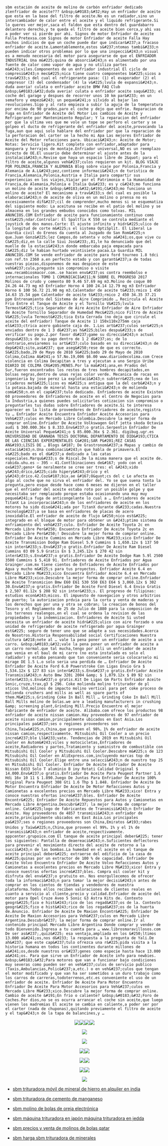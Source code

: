 
```
sbm estación de aceite de molino de carbón enfriador dedicado zlenfriador de aceite??? &nbsp;&#0183;&#32;Hay un enfriador de aceite que esta en la base del filtro de aceite.No es un radiador,sino un intercambiador de calor entre el aceite y el liquido refrigerante.Si lo queres ver mejor,saca el faldon que esta dentro del guardabarro delantero derecho,y te queda el filtro de aceite bien cerca,y ahi vas a poder ver si pierde por ahi. Signos de motor Enfriador de aceite Falla Pretexsa.com Signos de motor Enfriador de aceite Falla Hay muchos indicios de que un coche puede dar que indicar&#237;a fracaso enfriador de aceite.Lamentablemente,estos s&#237;ntomas tambi&#233;n pueden indicar otros problemas por lo que una inspecci&#243;n visual es a menudo necesaria del motor para asegurarse de que el ENFRIADOR INDUSTRIAL Una m&#225;quina de absorci&#243;n es alimentado por una fuente de calor como vapor de agua y no utiliza partes m&#243;viles.Componentes de un enfriador industrial El ciclo de compresi&#243;n mec&#225;nica tiene cuatro componentes b&#225;sicos a trav&#233;s del cual el refrigerante pasa: (1) el evaporador (2) el compresor (3) del condensador (4) la v&#225;lvula de expansi&#243;n. duda averia! culata o enfriador aceite BMW FAQ Club &nbsp;&#0183;&#32;duda averia! culata o enfriador aceite saqu&#233; el coche del garage y despues de recorrer unos 10 km par&#233; en un semaforo y empez&#243; un peque&#241;o silvido al bajar las revoluciones.Sigo y al rato empieza a subir la aguja de la temperatura por encima de 90 grados,paro el coche y dejo que enfrie. Reparacion de Fuga en Enfriador de Aceite del Motor Los cambios de Aceite y Refrigerante por Mantenimiento Regular; Y la reparacion del enfriador por que la ultima ves que me vole un tope se perforo el carter y se golpeo el ducto de refrigerante del enfriador del aceite,provocando la fuga,aun que aqui solo hablare del enfriador por que la reparacion de la perforacion del carter se la hecho mi Apa Las mejores Enfriador de Aceite del Motor refacciones para. Ubicaci&#243;n: Aceite de Motor; Notas: Servicio ligero.Kit completo con enfriador,adaptador para manguera y herrajes de montaje.Enfriador universal,NO es un reemplazo directo de OE.El usuario debe determinar el ajuste antes de la instalaci&#243;n.Revise que haya un espacio libre de 2&quot; para el filtro de aceite,algunos veh&#237;culos requieren un kit. BLOG VIAJE POR POLONIA,FRANCIA Y ALEMANIA Blog sobre viaje por Polonia,Francia y Alemania de A.L&#243;pez,contiene informaci&#243;n de turistica de Francia,Alemania,Polonia,Austria e Italia para compartir sus experiencias en los viajes,Viajar por el Patrimonio e la Humanidad de Francia,de Alemania,Polonia e Italia Qu&#233; es y c&#243;mo funciona un molino de aceite &nbsp;&#0183;&#32;&#191;C&#243;mo funciona un molino de aceite? El mecanismo a trav&#233;s del cual es posible la elaboraci&#243;n de aceite de oliva en un molino o prensa no es excesivamente dif&#237;cil de comprender,mucho menos si se esquematiza del siguiente modo: La aceituna se recibe en el patio del molino y se almacena en los grandes embudos conocidos como tolvas. MIL ANUNCIOS.COM Enfriador de aceite para funcionamiento continuo como est&#225;ndar.Controlar: El Spaltfix K 550 se controla mediante el joystick de dos manos.Corte: El ajuste infinito y hidr&#225;ulico de la longitud de corte m&#225;s el sistema OptiSplit. El Liberal La Guardia civil do Erenos da cuenta al Juzgado do San Rom&#225;n que.Juan Gonz&#225;lez Campos,do setenta v ocho a&#241;os,que vive cu C&#225;diz,en la calle Siui Jos&#233;,81,le ha denunciado que del muelle de la estaci&#243;n donde embarcaba paja empacada para C&#225;diz le habian hurtado veintisiete pacaa.La Guardia MIL ANUNCIOS.COM Se vende enfriador de aceite para ford tourneo 1.8 tdci con ref.tn 2360 a.en perfecto estado y con garant&#237;a de todas nuestras piezas,disponemos de mas despiece de este veh&#237;culo,pregunte sin compromiso o visite www.recambiosmacor.com..se hacen env&#237;os contra reembolso e internacionales TOMO 1 COMUNICACI&#211;N SOBRE EL PROGRESO 2017 Molinos de crudo y cemento 80 9.46 57.69 mg m3.Molino de coque 80 24.26 44.73 mg m3 Enfriador Horno 4 100 24.14 12.79 mg m3 Enfriador Horno 6 100 56.72 21.90 mg m3.Calentador de aceite t&#233;rmico 1 450 14.63 15.54 ppm Calentador de aceite t&#233;rmico 2 450 34.35 37.21 ppm Entrenamiento del Sistema de Aire Comprimido … Recircula el Aceite Frio Entre el Tanque de Aceite y el Tornillo V&#225;lvula Termost&#225;tica Separador de Aire Aceite Enfriador de Aire Enfriador de Aceite Tornillo Separador de Humedad Mec&#225;nico Filtro de Aceite V&#225;lvula Termost&#225;tica Esta Cerrada (no deja que circule el aceite del enfriador) Tanque de Aceite 1) 150x110x275mm caja el&#233;ctrica acero gabinete caja de. 1.Los art&#237;culos ser&#225;n enviados dentro de 1 3 d&#237;as h&#225;biles despu&#233;s de verificar su pago.2.por favor d&#237;game su direcci&#243;n actual despu&#233;s de su pago dentro de 1 2 d&#237;as; de lo contrario,enviaremos su art&#237;culo basado en su direcci&#243;n de dep&#243;sito,as&#237; que aseg&#250;rese de que es correcto. S&#225;bado,29 de Mayo de 2010 S&#225;bado 29 de Mayo de 2010 Colima,CoIima A&#241;o 57.No.19,006 $6.00 www.diariodecolima.com Crece violencia en Colima Decapitan a tres y ejecutan a uno Sergio Uribe DIARIO DE COLIMA CR&#205;MENES.Por la ma&#241;ana,en Prados del Sur,fueron encontrados los restos de tres hombres decapitados,en bolsas negras,dentro de unas rejas color verde. Mecanica de rocas en ingenieria by jose perez La explotaci&#243;n subterr&#225;nea de los criaderos met&#225;licos es m&#225;s antigua que la del carb&#243;n y la potasa.bajada de mineral hasta una estaci&#243;n de molienda com&#250;n.en el cap&#237;tulo dedicado. Enfriadores de aceite Existen 60 proveedores de Enfriadores de aceite en el Centro de Negocios para la Industria,a quienes puedes solicitarles cotizacion sin compromiso o preguntarles tus dudas sobre Enfriadores de aceite.Si te interesa aparecer en la lista de proveedores de Enfriadores de aceite,registra tu … Enfriador Aceite Encuentra Enfriador Aceite Accesorios para Veh&#237;culos en Mercado Libre Colombia.Descubre la mejor forma de comprar online.Enfriador De Aceite Volkswagen Golf jetta skoda Octavia audi $ 300.000.36x $ 8.333.Env&#237;o gratis.Serpentin Enfriador De Aceite Universal Peque&#241;o $ 85.000.36x $ 2.361. digibug.ugr.es UNIVERSIDAD DE GRANADA TESIS DOCTORAL DEPARTAMENTO DE DID&#193;CTICA DE LAS CIENCIAS EXPERIMENTALES C&#201;SAR P&#201;REZ CASAS AN&#193;LISIS DE … Blogs &#187; De Grastronom&#237;a Mapas y cambio de estaci&#243;n.Una combinaci&#243;n que habla de primavera.El s&#225;bado es el d&#237;a dedicado a las catas especiales.Marqu&#233;s de Riscal.De la misma manera que el aceite de. rabida.uhu.es — 395 — 41.Contlbinaciones de&#167; yodo con el ox&#237;geno• Ge neralmente se cree ser tres: el &#243;xido y&#243;drico,&#225;cido hipery&#243;drico y el y&#243;drico.42.Coz&#187;bix.ae &#167;O&quot;cs del c Le afecta en algo al coche que no sirva el enfriador del. Yo se que suena tonta la pregunta,pero esque desde hace como 6 meses me dijeron en el taller que el enfriador del aceite estaba roto por un posible golpe y que necesitaba ser remplazado porque estaba ocasionando una muy muy peque&#241;a fuga de anticongelante lo cual a … Enfriadores de aceite TitanX La incorporaci&#243;n de los enfriadores de aceite en los motores ha sido dise&#241;ada por TitanX durante d&#233;cadas.Nuestra tecnolog&#237;a se basa en enfriadores de placas de acero inoxidable.El enfriador de aceite de flujo &#250;nico est&#225; integrado en el bloque de motor para obtener un &#243;ptimo sistema de enfriamiento del veh&#237;culo. Enfriador De Aceite Toyota 2c en Mercado Libre Per&#250; Encuentra Enfriador De Aceite Toyota 2c en Mercado Libre Per&#250;! Descubre la mejor forma de comprar online. Enfriador De Aceite Cummins en Mercado Libre M&#233;xico Enfriador De Aceite Transmision Dodge Ram Diesel 5.9 Cummins $ 1,650.12x $ 137 50 sin inter&#233;s.Env&#237;o gratis.Enfriador De Aceite Ram Diesel Cummins 03 09 5.9 Gratis En $ 3,245.12x $ 270 42 sin inter&#233;s.Env&#237;o gratis.Enfriador De Aceite Dodge Ram 5.9l 2500 3500 Cummins $ 5,418 91. Enfriadores de Aceite Enfriados por Agua Grainger.com.mx tiene cientos de Enfriadores de Aceite Enfriados por Agua y mucho m&#225;s para tus proyectos. Enfriador Aceite 6.4 en Mercado Libre M&#233;xico Encuentra Enfriador Aceite 6.4 en Mercado Libre M&#233;xico.Descubre la mejor forma de comprar online.Enfriador De Aceite Transmicion Bmw E60 E61 530 550 E63 E64 $ 3,060.12x $ 302 30.Env&#237;o gratis.Enfriador De Aceite Ford Diesel 6.4 Envio Gratis $ 2,507 01.12x $ 208 92 sin inter&#233;s. El progreso de filipinas: estudios econ&#243;micos. El impuesto de navegacion y otros arbitrios de puerto; la autorizacion prdvia para la corta y venta de maderas y los derechos que por una y otra se cobran; la creacion de bonos del Tesoro y el Reglamento de 25 de Julio de 1880 para la composicion de los terrenos realengos,en el cual se ordena la revision de las propiedades y la indemnizacion. Enfriadores de Aceite Si usted necesita un enfriador de aceite hidr&#225;ulico con aire forzado o una unidad de refrigerador de aceite refrigerado por agua Grainger est&#225; seguro de tener uno que se adapte a sus necesidades.Acerca de Nosotros.Historia Responsabilidad social Certificaciones Nuestra cultura &#218;nete al … vale la pena poner un enfriador de aceite a un carro. &nbsp;&#0183;&#32;vale la pena poner un enfriador de aceite a un carro normal.que tal mucha,tengo por alli un enfriador de aceite que venia en el baul de mi carro (no esta instalado es solo el radiador) y estaba pensando que tan conveniente seria colocarselo mi mirage DE 1.5 L.o solo seria una perdida de … Enfriador De Aceite Enfriador De Aceite Ford 6.0 Powerstroke Con Ligas Envio Gra $ 1,534.12x $ 127 83 sin inter&#233;s.Env&#237;o gratis.Enfriador Aceite Transmisi&#243;n Auto Bmw 320i 2004 &amp; $ 1,079.12x $ 89 92 sin inter&#233;s.Env&#237;o gratis.Kit De Ligas Gm Parts Enfriador Aceite Sonic,cruze,trax,g3 $ 296. Coke molienda molino triturador de pl sticos lhd,molinos de impacto molino vertical para pet coke proceso de molienda crushers and mills as well as spare parts of them.M&#225;s.Grinding Coke In Ball Mill … Grinding Coke In Ball Mill Ball Mills molino de bolas.we are a leading manufacturers in crushing &amp; screening plant,Grinding Mill.Precio Encuentre el mejor fabricante de enfriador de aceite. Alibaba.com ofrece los productos 98 enfriador de aceite nissan camion.Hay proveedores de 97 enfriador de aceite nissan camion,principalmente ubicados en East Asia.Los principales pa&#237;ses o regiones proveedores son China,Taiw&#225;n,China,que proveen el 98%，1% de enfriador de aceite nissan camion,respectivamente. Mitsubishi Oil Cooler a un precio incre&#237;ble Ll&#233;vate. Tendencias de 2019 en Mitsubishi Oil Cooler en Autom&#243;viles y motocicletas,Enfriadores de aceite,Radiadores y partes,Tratamiento y suministro de combustible con Mitsubishi Oil Cooler y Mitsubishi Oil Cooler.Descubre m&#225;s de 123 Mitsubishi Oil Cooler en AliExpress.com,incluyendo marcas top de Mitsubishi Oil Cooler.Elige entre una selecci&#243;n de nuestro top 25 en Mitsubishi Oil Cooler. Enfriador De Aceite Enfriador De Aceite Nissan Ed33 Solo T aluminio B iny Rotati Calidad Original $ 14.000.Env&#237;o gratis.Enfriador De Aceite Para Peugeot Partner 1.6 Hdi 16v 10 11 $ 1.890.Juego De Juntas Para Enfriador De Aceite 100% Original Para Peugeot 308 Gti 1.6 Thp $ 1.848. Enfriador De Aceite De Motor Encuentra Enfriador De Aceite De Motor Refacciones Autos y Camionetas a excelentes precios en Mercado Libre M&#233;xico! Entra y conoce nuestras ofertas incre&#237;bles. Enfriador De Aceite Encontr&#225; Enfriador De Aceite Repuestos para Autos y Camionetas en Mercado Libre Argentina.Descubr&#237; la mejor forma de comprar online. Cat&#225;logo de fabricantes de Transmisi&#243;n Enfriador De Aceite. Hay proveedores de 4857 transmisi&#243;n enfriador de aceite,principalmente ubicados en East Asia.Los principales pa&#237;ses o regiones proveedores son China,Emiratos &#193;rabes Unidos y Taiw&#225;n,China,que proveen el 99%，1% y el 1% de transmisi&#243;n enfriador de aceite,respectivamente. appcenter.grupoice.com El tanque de aceite principal deber&#225; tener los siguientes: Pantalla de deaereaci&#243;n.Suficientes deflectores para prevenir el movimiento directo del aceite de retorno a la succi&#243;n de las bombas.La humedad en el aceite en el tanque de aceite principal deber&#225; extraerse del edificio de la casa de m&#225;quinas por un extractor de 100 % de capacidad. Enfriador De Aceite Volvo Encuentra Enfriador De Aceite Volvo Refacciones Autos y Camionetas a excelentes precios en Mercado Libre M&#233;xico! Entra y conoce nuestras ofertas incre&#237;bles. Compra oil cooler kit y disfruta del env&#237;o gratuito en. Nos enorgullecemos de ofrecer toda la informaci&#243;n para tomar la mejor decisi&#243;n antes de comprar en los cientos de tiendas y vendedores de nuestra plataforma.Todos ellos reciben valoraciones de clientes reales en cuanto a servicio al cliente,precio y calidad.Enfriador de aceite del motor para Opel Cruze Aveo 5 Sonic G3 Astra Kits de. Contexto geogr&#225;fico e hist&#243;rico de los regad&#237;os de la. Contexto geogr&#225;fico e hist&#243;rico de los regad&#237;os de la huerta de.Anuncio. Enfriador De Aceite De Maxion Encontr&#225; Enfriador De Aceite De Maxion Accesorios para Veh&#237;culos en Mercado Libre Argentina.Descubr&#237; la mejor forma de comprar online.Ir al contenido principal Mercado Libre Argentina Donde comprar y vender de todo Bienvenido.Ingresa a tu cuenta para … www.librosmaravillosos.com De ser as&#237;,quiz&#225; esa ventaja,ampliada en los &#250;ltimos 13.000 a&#241;os,nos d&#233; la respuesta a la pregunta de Yali.De ah&#237; que este cap&#237;tulo ofrezca una r&#225;pida visita a la historia humana en todos los continentes durante millones de a&#241;os,desde nuestros or&#237;genes como especie hasta hace 13.000 a&#241;os. Para que sirve un Enfriador de Aceite info para newbies. &nbsp;&#0183;&#32;Para motores que van a funcionar bajo condiciones muy severas como pueden ser en veh&#237;culos de servicio publico (Taxis,Ambulancias,Polic&#237;a,etc.) o en veh&#237;culos que tengan el motor modificado y que van ha ser sometidos a un duro trabajo como los carros de carreras,todoterrenos,etc.es conveniente el uso de un enfriador de aceite. Enfriador De Aceite Para Motor Encuentra Enfriador De Aceite Para Motor Accesorios para Veh&#237;culos en Mercado Libre M&#233;xico.Descubre la mejor forma de comprar online. Cambio de aceite &#191;En frio o caliente? &nbsp;&#0183;&#32;Foro de Coches.Por dios,no se os ocurra arrancar el coche sin aceite,que luego vienen los madremias El aceite se cambia en caliente,a poder ser por el carter (nada de chuponas),quitando previamente el filtro de aceite y el tap&#243;n de la tapa de balancines,y … 
```

<div align="center">

<a href="https://es-mill.shibang-china.com/github&k=sbm+estaci%C3%B3n+de+aceite+de+molino+de+carb%C3%B3n+enfriador+dedicado+zl"><img src="https://static.shibang-china.com/es/mill/index.jpg"></a><a href="https://es-mill.shibang-china.com/materials.htmlgithub&k=sbm+estaci%C3%B3n+de+aceite+de+molino+de+carb%C3%B3n+enfriador+dedicado+zl"><img src="https://static.shibang-china.com/es/mill/materials.jpg"></a><a href="https://es-mill.shibang-china.com/about.htmlgithub&k=sbm+estaci%C3%B3n+de+aceite+de+molino+de+carb%C3%B3n+enfriador+dedicado+zl"><img src="https://static.shibang-china.com/es/mill/about.jpg"></a><a href="https://es-mill.shibang-china.com/contact.htmlgithub&k=sbm+estaci%C3%B3n+de+aceite+de+molino+de+carb%C3%B3n+enfriador+dedicado+zl"><img src="https://static.shibang-china.com/es/mill/contact.jpg"></a>

<a href="https://es-mill.shibang-china.com/github&k=sbm+estaci%C3%B3n+de+aceite+de+molino+de+carb%C3%B3n+enfriador+dedicado+zl"><img src="https://static.shibang-china.com/es/mill/banner.jpg"></a>

<a href="https://swt.shibang-china.com/github&k=sbm+estaci%C3%B3n+de+aceite+de+molino+de+carb%C3%B3n+enfriador+dedicado+zl"><img src="https://static.shibang-china.com/es/mill/chat.jpg"></a>

<a href="https://es-mill.shibang-china.com/products/vertical-roller-mill.htmlgithub&k=sbm+estaci%C3%B3n+de+aceite+de+molino+de+carb%C3%B3n+enfriador+dedicado+zl"><img src="https://static.shibang-china.com/es/mill/vertical.jpg"></a><a href="https://es-mill.shibang-china.com/products/raymond-mill.htmlgithub&k=sbm+estaci%C3%B3n+de+aceite+de+molino+de+carb%C3%B3n+enfriador+dedicado+zl"><img src="https://static.shibang-china.com/es/mill/raymond.jpg"></a>

<a href="https://es-mill.shibang-china.com/products/ultrafine-grinding-mill.htmlgithub&k=sbm+estaci%C3%B3n+de+aceite+de+molino+de+carb%C3%B3n+enfriador+dedicado+zl"><img src="https://static.shibang-china.com/es/mill/ultrafine.jpg"></a><a href="https://es-mill.shibang-china.com/products/trapezium-grinding-mill.htmlgithub&k=sbm+estaci%C3%B3n+de+aceite+de+molino+de+carb%C3%B3n+enfriador+dedicado+zl"><img src="https://static.shibang-china.com/es/mill/trapezium.jpg"></a>

<a href="https://es-mill.shibang-china.com/products/ball-mill.htmlgithub&k=sbm+estaci%C3%B3n+de+aceite+de+molino+de+carb%C3%B3n+enfriador+dedicado+zl"><img src="https://static.shibang-china.com/es/mill/ball.jpg"></a><a href="https://es-mill.shibang-china.com/products/hammer-mill.htmlgithub&k=sbm+estaci%C3%B3n+de+aceite+de+molino+de+carb%C3%B3n+enfriador+dedicado+zl"><img src="https://static.shibang-china.com/es/mill/hammer.jpg"></a>

<a href="https://swt.shibang-china.com/github&k=sbm+estaci%C3%B3n+de+aceite+de+molino+de+carb%C3%B3n+enfriador+dedicado+zl"><img src="https://static.shibang-china.com/es/mill/case.jpg"></a>

</div>


* [sbm trituradora móvil de mineral de hierro en alquiler en india](sbm%20trituradora%20m%C3%B3vil%20de%20mineral%20de%20hierro%20en%20alquiler%20en%20india.md)

* [sbm trituradora de cemento de manganeso](sbm%20trituradora%20de%20cemento%20de%20manganeso.md)

* [sbm molino de bolas de oreja electrónica](sbm%20molino%20de%20bolas%20de%20oreja%20electr%C3%B3nica.md)

* [sbm máquina trituradora en japón máquina trituradora en jedda](sbm%20m%C3%A1quina%20trituradora%20en%20jap%C3%B3n%20m%C3%A1quina%20trituradora%20en%20jedda.md)

* [sbm precios y venta de molinos de bolas qatar](sbm%20precios%20y%20venta%20de%20molinos%20de%20bolas%20qatar.md)

* [sbm harga sbm trituradora de minerales](sbm%20harga%20sbm%20trituradora%20de%20minerales.md)